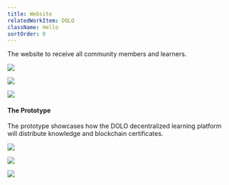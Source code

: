 ```yaml
---
title: Website
relatedWorkItem: DOLO
className: Hello
sortOrder: 0
---
```


The website to receive all community members and learners.

![](/img/work/DOLO--Home.png)

![](/img/work/DOLO--2.png)

![](/img/work/DOLO--3.png)

#### The Prototype

The prototype showcases how the DOLO decentralized learning platform will distribute knowledge and blockchain certificates.

![](/img/work/DOLO__Prototype--Course--1.png)

![](/img/work/DOLO__Prototype--Course--2.png)

![](/img/work/DOLO__Prototype--Dash.png)
